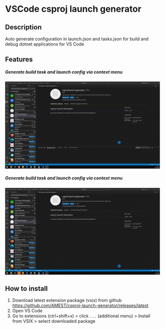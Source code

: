 # VSCode csproj launch generator

## Description

Auto generate configuration in launch.json and tasks.json for build and debug dotnet applications for VS Code

## Features

##### Generate build task and launch config via context menu

![ExtContextMenu.gif](https://raw.githubusercontent.com/AMEST/csproj-launch-generator/main/docs/ExtContextMenu.gif)

##### Generate build task and launch config via context menu

![ExtContextMenu.gif](https://raw.githubusercontent.com/AMEST/csproj-launch-generator/main/docs/ExtCommand.gif)

## How to install

1. Download latest extension package (vsix) from github https://github.com/AMEST/csproj-launch-generator/releases/latest
2. Open VS Code
3. Go to extensions (ctrl+shift+x) > click `...` (additional menu) > Install from VSIX > select downloaded package
